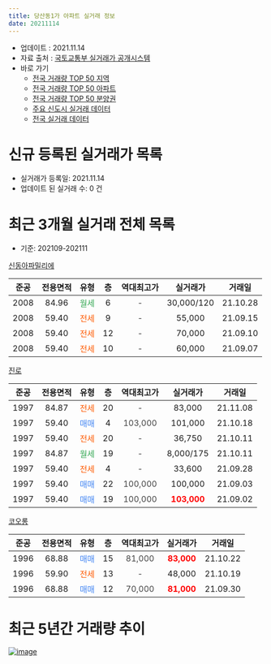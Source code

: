 ```yaml
---
title: 당산동1가 아파트 실거래 정보
date: 20211114
---
```


* 업데이트 : 2021.11.14
* 자료 출처 : [국토교통부 실거래가 공개시스템](http://rt.molit.go.kr)
* 바로 가기
    * [전국 거래량 TOP 50 지역](https://apt-info.github.io/apt-trade-info/tr)
    * [전국 거래량 TOP 50 아파트](https://apt-info.github.io/apt-trade-info/ta)
    * [전국 거래량 TOP 50 분양권](https://apt-info.github.io/apt-trade-info/tb)
    * [주요 신도시 실거래 데이터](https://apt-info.github.io/apt-trade-info/newtown)
    * [전국 실거래 데이터](https://apt-info.github.io/apt-trade-info/all)



<script async src="https://pagead2.googlesyndication.com/pagead/js/adsbygoogle.js"></script>
<!-- 기본광고 -->
<ins class="adsbygoogle"
     style="display:block"
     data-ad-client="ca-pub-1142216861245946"
     data-ad-slot="4805727019"
     data-ad-format="auto"
     data-full-width-responsive="true"></ins>
<script>
     (adsbygoogle = window.adsbygoogle || []).push({});
</script>


# 신규 등록된 실거래가 목록

* 실거래가 등록일: 2021.11.14
* 업데이트 된 실거래 수: 0 건




<script async src="https://pagead2.googlesyndication.com/pagead/js/adsbygoogle.js"></script>
<!-- 기본광고 -->
<ins class="adsbygoogle"
     style="display:block"
     data-ad-client="ca-pub-1142216861245946"
     data-ad-slot="4805727019"
     data-ad-format="auto"
     data-full-width-responsive="true"></ins>
<script>
     (adsbygoogle = window.adsbygoogle || []).push({});
</script>


# 최근 3개월 실거래 전체 목록
* 기준: 202109-202111


[신동아파밀리에](https://search.naver.com/search.naver?query=%EC%8B%A0%EB%8F%99%EC%95%84%ED%8C%8C%EB%B0%80%EB%A6%AC%EC%97%90)

|준공|전용면적|유형|층|역대최고가|실거래가|거래일|
|:---:|:---:|:---:|:---:|:---:|:---:|:---:|
|2008|84.96|<span style="color:#34A853">월세</span>|6|<span style="color:#444444">-</span>|30,000/120|21.10.28|
|2008|59.40|<span style="color:#FF5A00">전세</span>|9|<span style="color:#444444">-</span>|55,000|21.09.15|
|2008|59.40|<span style="color:#FF5A00">전세</span>|12|<span style="color:#444444">-</span>|70,000|21.09.10|
|2008|59.40|<span style="color:#FF5A00">전세</span>|10|<span style="color:#444444">-</span>|60,000|21.09.07|

[진로](https://search.naver.com/search.naver?query=%EC%A7%84%EB%A1%9C)

|준공|전용면적|유형|층|역대최고가|실거래가|거래일|
|:---:|:---:|:---:|:---:|:---:|:---:|:---:|
|1997|84.87|<span style="color:#FF5A00">전세</span>|20|<span style="color:#444444">-</span>|83,000|21.11.08|
|1997|59.40|<span style="color:#4285F3">매매</span>|4|<span style="color:#444444">103,000</span>|101,000|21.10.18|
|1997|59.40|<span style="color:#FF5A00">전세</span>|20|<span style="color:#444444">-</span>|36,750|21.10.11|
|1997|84.87|<span style="color:#34A853">월세</span>|19|<span style="color:#444444">-</span>|8,000/175|21.10.11|
|1997|59.40|<span style="color:#FF5A00">전세</span>|4|<span style="color:#444444">-</span>|33,600|21.09.28|
|1997|59.40|<span style="color:#4285F3">매매</span>|22|<span style="color:#444444">100,000</span>|100,000|21.09.03|
|1997|59.40|<span style="color:#4285F3">매매</span>|19|<span style="color:#444444">100,000</span>|<b><span style="color:#FF0000">103,000</span></b>|21.09.02|

[코오롱](https://search.naver.com/search.naver?query=%EC%BD%94%EC%98%A4%EB%A1%B1)

|준공|전용면적|유형|층|역대최고가|실거래가|거래일|
|:---:|:---:|:---:|:---:|:---:|:---:|:---:|
|1996|68.88|<span style="color:#4285F3">매매</span>|15|<span style="color:#444444">81,000</span>|<b><span style="color:#FF0000">83,000</span></b>|21.10.22|
|1996|59.90|<span style="color:#FF5A00">전세</span>|13|<span style="color:#444444">-</span>|48,000|21.10.19|
|1996|68.88|<span style="color:#4285F3">매매</span>|12|<span style="color:#444444">70,000</span>|<b><span style="color:#FF0000">81,000</span></b>|21.09.30|



<script async src="https://pagead2.googlesyndication.com/pagead/js/adsbygoogle.js"></script>
<!-- 기본광고 -->
<ins class="adsbygoogle"
     style="display:block"
     data-ad-client="ca-pub-1142216861245946"
     data-ad-slot="4805727019"
     data-ad-format="auto"
     data-full-width-responsive="true"></ins>
<script>
     (adsbygoogle = window.adsbygoogle || []).push({});
</script>


# 최근 5년간 거래량 추이


<div style="width:100%;">
    <canvas id="deal_progress" height="200"></canvas>
</div>

<script>
new Chart(document.getElementById("deal_progress"), {
    type: 'line',
    data: {
        labels: ['16.01','16.02','16.03','16.04','16.05','16.06','16.07','16.08','16.09','16.10','16.11','16.12','17.01','17.02','17.03','17.04','17.05','17.06','17.07','17.08','17.09','17.10','17.11','17.12','18.01','18.02','18.03','18.04','18.05','18.06','18.07','18.08','18.09','18.10','18.11','18.12','19.01','19.02','19.03','19.04','19.05','19.06','19.07','19.08','19.09','19.10','19.11','19.12','20.01','20.02','20.03','20.04','20.05','20.06','20.07','20.08','20.09','20.10','20.11','20.12','21.01','21.02','21.03','21.04','21.05','21.06','21.07','21.08','21.09','21.10','21.11'],
        datasets: [{
            label: '매매/분양권',
            data: [2,2,11,5,3,6,5,3,4,3,0,1,1,6,1,0,8,7,5,0,5,3,5,6,11,4,1,3,5,4,1,5,3,0,1,1,1,1,0,0,1,0,3,2,2,4,8,4,7,7,1,0,1,5,1,1,2,4,6,2,2,2,0,0,0,0,2,4,3,2,0],
            borderColor: "rgba(66, 133, 243, 1)",
            backgroundColor: "rgba(66, 133, 243, 0.05)",
            borderWidth: 1,
            pointRadius: 0,
            fill: false,
            lineTension: 0
        },{
            label: '전/월세',
            data: [10,9,10,8,3,6,8,8,6,7,3,11,4,14,4,3,2,6,4,5,9,9,8,17,7,7,13,8,4,12,3,5,11,10,9,9,4,5,5,6,2,3,5,4,3,10,6,9,8,10,9,8,5,6,11,7,7,4,6,3,5,4,6,2,10,6,7,7,4,4,1],
            borderColor: "rgba(255, 90, 0, 1)",
            backgroundColor: "rgba(255, 90, 0, 0.05)",
            borderWidth: 1,
            pointRadius: 0,
            fill: false,
            lineTension: 0
        },{
            label: '합계',
            data: [12,11,21,13,6,12,13,11,10,10,3,12,5,20,5,3,10,13,9,5,14,12,13,23,18,11,14,11,9,16,4,10,14,10,10,10,5,6,5,6,3,3,8,6,5,14,14,13,15,17,10,8,6,11,12,8,9,8,12,5,7,6,6,2,10,6,9,11,7,6,1],
            borderColor: "rgba(0, 0, 0, 1)",
            backgroundColor: "rgba(0, 0, 0, 0.03)",
            borderWidth: 0.1,
            pointRadius: 0,
            fill: true,
            lineTension: 0
        }
        ]
    },
    options: {
        responsive: true,
        title: {
            display: false
        },
        tooltips: {
            mode: 'index',
            intersect: false
        },
        hover: {
            mode: 'nearest',
            intersect: true
        },
        scales: {
            xAxes: [{
                display: true,
                scaleLabel: {
                    display: true,
                    labelString: '년/월'
                }
            }],
            yAxes: [{
                display: true,
                ticks: {
                    suggestedMin: 0,
                },
                scaleLabel: {
                    display: true,
                    labelString: '실거래 수'
                }
            }]
        }
    }
});

</script>


[![image](https://apt-info.github.io/images/2020-01-03-apt-trade-info/1024x500.png)](https://play.google.com/store/apps/details?id=com.aptinfo.apttradeinfo)

